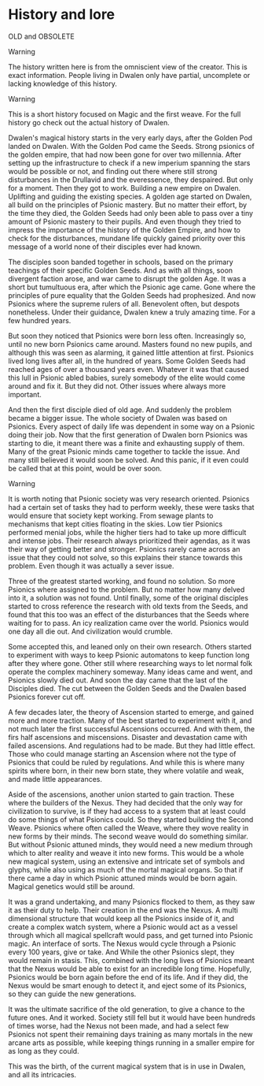 # History and lore
OLD and OBSOLETE

> [!warning]
> The history written here is from the omniscient view of the creator. This is exact information. People living in Dwalen only have partial, uncomplete or lacking knowledge of this history.


> [!warning]
> This is a short history focused on Magic and the first weave. For the full history go check out the actual history of Dwalen.

Dwalen's magical history starts in the very early days, after the Golden Pod landed on Dwalen. With the Golden Pod came the Seeds. Strong psionics of the golden empire, that had now been gone for over two millennia. After setting up the infrastructure to check if a new imperium spanning the stars would be possible or not, and finding out there where still strong disturbances in the Drullavid and the everessence, they despaired. But only for a moment. Then they got to work. Building a new empire on Dwalen. Uplifting and guiding the existing species. A golden age started on Dwalen, all build on the principles of Psionic mastery. But no matter their effort, by the time they died, the Golden Seeds had only been able to pass over a tiny amount of Psionic mastery to their pupils. And even though they tried to impress the importance of the history of the Golden Empire, and how to check for the disturbances, mundane life quickly gained priority over this message of a world none of their disciples ever had known.

The disciples soon banded together in schools, based on the primary teachings of their specific Golden Seeds. And as with all things, soon divergent faction arose, and war came to disrupt the golden Age. It was a short but tumultuous era, after which the Psionic age came. Gone where the principles of pure equality that the Golden Seeds had prophesized. And now Psionics where the supreme rulers of all. Benevolent often, but despots nonetheless. Under their guidance, Dwalen knew a truly amazing time. For a few hundred years.

But soon they noticed that Psionics were born less often. Increasingly so, until no new born Psionics came around. Masters found no new pupils, and although this was seen as alarming, it gained little attention at first. Psionics lived long lives after all, in the hundred of years. Some Golden Seeds had reached ages of over a thousand years even. Whatever it was that caused this lull in Psionic abled babies, surely somebody of the elite would come around and fix it. But they did not. Other issues where always more important.

And then the first disciple died of old age. And suddenly the problem became a bigger issue. The whole society of Dwalen was based on Psionics. Every aspect of daily life was dependent in some way on a Psionic doing their job. Now that the first generation of Dwalen born Psionics was starting to die, it meant there was a finite and exhausting supply of them. Many of the great Psionic minds came together to tackle the issue. And many still believed it would soon be solved. And this panic, if it even could be called that at this point, would be over soon.

> [!warning]
> It is worth noting that Psionic society was very research oriented. Psionics had a certain set of tasks they had to perform weekly, these were tasks that would ensure that society kept working. From sewage plants to mechanisms that kept cities floating in the skies. Low tier Psionics performed menial jobs, while the higher tiers had to take up more difficult and intense jobs. Their research always prioritized their agendas, as it was their way of getting better and stronger. Psionics rarely came across an issue that they could not solve, so this explains their stance towards this problem. Even though it was actually a sever issue.

Three of the greatest started working, and found no solution. So more Psionics where assigned to the problem. But no matter how many delved into it, a solution was not found. Until finally, some of the original disciples started to cross reference the research with old texts from the Seeds, and found that this too was an effect of the disturbances that the Seeds where waiting for to pass. An icy realization came over the world. Psionics would one day all die out. And civilization would crumble.

Some accepted this, and leaned only on their own research. Others started to experiment with ways to keep Psionic automatons to keep function long after they where gone. Other still where researching ways to let normal folk operate the complex machinery someway. Many ideas came and went, and Psionics slowly died out. And soon the day came that the last of the Disciples died. The cut between the Golden Seeds and the Dwalen based Psionics forever cut off. 

A few decades later, the theory of Ascension started to emerge, and gained more and more traction. Many of the best started to experiment with it, and not much later the first successful Ascensions occurred. And with them, the firs half ascensions and miscensions. Disaster and devastation came with failed ascensions. And regulations had to be made. But they had little effect. Those who could manage starting an Ascension where not the type of Psionics that could be ruled by regulations. And while this is where many spirits where born, in their new born state, they where volatile and weak, and made little appearances. 

Aside of the ascensions, another union started to gain traction. These where the builders of the Nexus. They had decided that the only way for civilization to survive, is if they had access to a system that at least could do some things of what Psionics could. So they started building the Second Weave. Psionics where often called the Weave, where they wove reality in new forms by their minds. The second weave would do something similar. But without Psionic attuned minds, they would need a new medium through which to alter reality and weave it into new forms. This would be a whole new magical system, using an extensive and intricate set of symbols and glyphs, while also using as much of the mortal magical organs. So that if there came a day in which Psionic attuned minds would be born again. Magical genetics would still be around.

It was a grand undertaking, and many Psionics flocked to them, as they saw it as their duty to help. Their creation in the end was the Nexus. A multi dimensional structure that would keep all the Psionics inside of it, and create a complex watch system, where a Psionic would act as a vessel through which all magical spellcraft would pass, and get turned into Psionic magic. An interface of sorts. The Nexus would cycle through a Psionic every 100 years, give or take. And While the other Psionics slept, they would remain in stasis. This, combined with the long lives of Psionics meant that the Nexus would be able to exist for an incredible long time. Hopefully, Psionics would be born again before the end of its life. And if they did, the Nexus would be smart enough to detect it,  and eject some of its Psionics, so they can guide the new generations.

It was the ultimate sacrifice of the old generation, to give a chance to the future ones. And it worked. Society still fell but it would have been hundreds of times worse, had the Nexus not been made, and had a select few Psionics not spent their remaining days training as many mortals in the new arcane arts as possible, while keeping things running in a smaller empire for as long as they could.

This was the birth, of the current magical system that is in use in Dwalen, and all its intricacies.